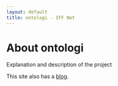 ```yaml
---
layout: default
title: ontologi - IFF Net
---
```

<div class="blurb">
	<h1>About ontologi</h1>
	<p>Explanation and description of the project</p>
	<p>This site also has a <a href="http://{{ site.domain }}/blog/">blog</a>.</p>
</div>
